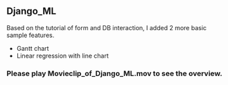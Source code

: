 ## Django_ML
Based on the tutorial of form and DB interaction, I added 2 more basic sample features.
- Gantt chart 
- Linear regression with line chart

### Please play Movieclip_of_Django_ML.mov to see the overview.
